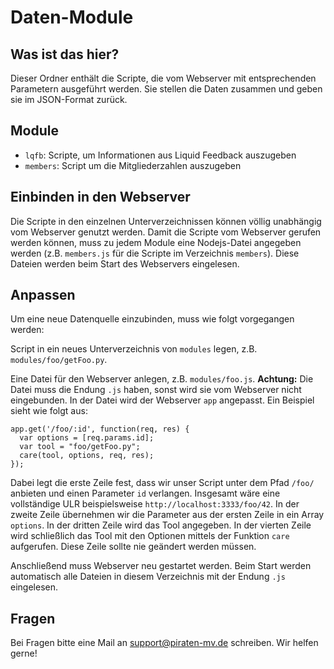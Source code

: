 Daten-Module
============

Was ist das hier?
-----------------

Dieser Ordner enthält die Scripte, die vom Webserver mit entsprechenden Parametern ausgeführt werden. Sie stellen die Daten zusammen und geben sie im JSON-Format zurück.


Module
------

- `lqfb`: Scripte, um Informationen aus Liquid Feedback auszugeben
- `members`: Script um die Mitgliederzahlen auszugeben


Einbinden in den Webserver
--------------------------

Die Scripte in den einzelnen Unterverzeichnissen können völlig unabhängig vom Webserver genutzt werden. Damit die Scripte vom Webserver gerufen werden können, muss zu jedem Module eine Nodejs-Datei angegeben werden (z.B. `members.js` für die Scripte im Verzeichnis `members`). Diese Dateien werden beim Start des Webservers eingelesen.


Anpassen
--------

Um eine neue Datenquelle einzubinden, muss wie folgt vorgegangen werden:

Script in ein neues Unterverzeichnis von `modules` legen, z.B. `modules/foo/getFoo.py`.

Eine Datei für den Webserver anlegen, z.B. `modules/foo.js`. **Achtung:** Die Datei muss die Endung `.js` haben, sonst wird sie vom Webserver nicht eingebunden. In der Datei wird der Webserver `app` angepasst. Ein Beispiel sieht wie folgt aus:

    app.get('/foo/:id', function(req, res) {
      var options = [req.params.id];
      var tool = "foo/getFoo.py";
      care(tool, options, req, res);
    });

Dabei legt die erste Zeile fest, dass wir unser Script unter dem Pfad `/foo/` anbieten und einen Parameter `id` verlangen. Insgesamt wäre eine vollständige ULR beispielsweise `http://localhost:3333/foo/42`. In der zweite Zeile übernehmen wir die Parameter aus der ersten Zeile in ein Array `options`. In der dritten Zeile wird das Tool angegeben. In der vierten Zeile wird schließlich das Tool mit den Optionen mittels der Funktion `care` aufgerufen. Diese Zeile sollte nie geändert werden müssen.

Anschließend muss Webserver neu gestartet werden. Beim Start werden automatisch alle Dateien in diesem Verzeichnis mit der Endung `.js` eingelesen.


Fragen
------

Bei Fragen bitte eine Mail an support@piraten-mv.de schreiben. Wir helfen gerne!
